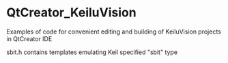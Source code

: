 # QtCreator_KeiluVision
Examples of code for convenient editing and building of KeiluVision projects in QtCreator IDE

sbit.h contains templates emulating Keil specified "sbit" type
